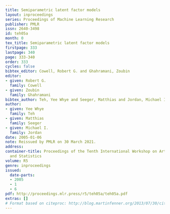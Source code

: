 ```yaml
---
title: Semiparametric latent factor models
layout: inproceedings
series: Proceedings of Machine Learning Research
publisher: PMLR
issn: 2640-3498
id: teh05a
month: 0
tex_title: Semiparametric latent factor models
firstpage: 333
lastpage: 340
page: 333-340
order: 333
cycles: false
bibtex_editor: Cowell, Robert G. and Ghahramani, Zoubin
editor:
- given: Robert G.
  family: Cowell
- given: Zoubin
  family: Ghahramani
bibtex_author: Teh, Yee Whye and Seeger, Matthias and Jordan, Michael I.
author:
- given: Yee Whye
  family: Teh
- given: Matthias
  family: Seeger
- given: Michael I.
  family: Jordan
date: 2005-01-06
note: Reissued by PMLR on 30 March 2021.
address:
container-title: Proceedings of the Tenth International Workshop on Artificial Intelligence
  and Statistics
volume: R5
genre: inproceedings
issued:
  date-parts:
  - 2005
  - 1
  - 6
pdf: http://proceedings.mlr.press/r5/teh05a/teh05a.pdf
extras: []
# Format based on citeproc: http://blog.martinfenner.org/2013/07/30/citeproc-yaml-for-bibliographies/
---
```

